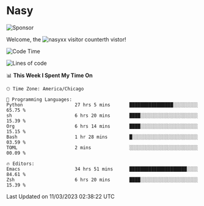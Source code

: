 # Nasy

<!--
<p align="center">
<img height="200" src="https://github-readme-stats.vercel.app/api?username=nasyxx&count_private=true&show_icons=true&theme=dracula&include_all_commits=true"/>
<img height="200" src="https://github-readme-stats.vercel.app/api/top-langs/?username=nasyxx&theme=dracula&hide=html,jupyter+notebook&count_private=true&show_icons=true"/>
</p>

  
----------------
-->

![Sponsor](https://img.shields.io/static/v1.svg?label=Sponsor&message=%E2%9D%A4&logo=GitHub&style=flat&color=pink)
 
Welcome, the ![nasyxx visitor counter](https://count.getloli.com/get/@nasyxx?theme=rule34)th vistor!
 
<!--START_SECTION:waka-->
![Code Time](http://img.shields.io/badge/Code%20Time-3%2C247%20hrs%206%20mins-blue)

![Lines of code](https://img.shields.io/badge/From%20Hello%20World%20I%27ve%20Written-6.0%20million%20lines%20of%20code-blue)

📊 **This Week I Spent My Time On** 

```text
🕑︎ Time Zone: America/Chicago

💬 Programming Languages: 
Python                   27 hrs 5 mins       ████████████████░░░░░░░░░   65.75 % 
sh                       6 hrs 20 mins       ████░░░░░░░░░░░░░░░░░░░░░   15.39 % 
Org                      6 hrs 14 mins       ████░░░░░░░░░░░░░░░░░░░░░   15.15 % 
Bash                     1 hr 28 mins        █░░░░░░░░░░░░░░░░░░░░░░░░   03.59 % 
TOML                     2 mins              ░░░░░░░░░░░░░░░░░░░░░░░░░   00.09 % 

🔥 Editors: 
Emacs                    34 hrs 51 mins      █████████████████████░░░░   84.61 % 
Zsh                      6 hrs 20 mins       ████░░░░░░░░░░░░░░░░░░░░░   15.39 % 
```


 Last Updated on 11/03/2023 02:38:22 UTC
<!--END_SECTION:waka-->

<!-- ![visitors](https://visitor-badge.laobi.icu/badge?page_id=nasyxx.nasyxx) -->
